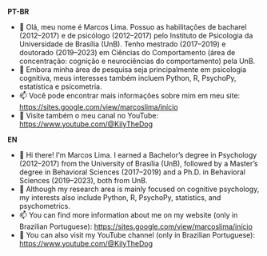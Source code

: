 **PT-BR**
- 👋 Olá, meu nome é Marcos Lima. Possuo as habilitações de bacharel (2012–2017) e de psicólogo (2012–2017) pelo Instituto de Psicologia da Universidade de Brasília (UnB). Tenho mestrado (2017–2019) e doutorado (2019–2023) em Ciências do Comportamento (área de concentração: cognição e neurociências do comportamento) pela UnB.
- 👀 Embora minha área de pesquisa seja principalmente em psicologia cognitiva, meus interesses também incluem Python, R, PsychoPy, estatística e psicometria.
- 📫 Você pode encontrar mais informações sobre mim em meu site: https://sites.google.com/view/marcoslima/início
- 🎥 Visite também o meu canal no YouTube: https://www.youtube.com/@KilyTheDog

**EN**
- 👋 Hi there! I’m Marcos Lima. I earned a Bachelor’s degree in Psychology (2012–2017) from the University of Brasília (UnB), followed by a Master’s degree in Behavioral Sciences (2017–2019) and a Ph.D. in Behavioral Sciences (2019–2023), both from UnB.
- 👀 Although my research area is mainly focused on cognitive psychology, my interests also include Python, R, PsychoPy, statistics, and psychometrics. 
- 📫 You can find more information about me on my website (only in Brazilian Portuguese): https://sites.google.com/view/marcoslima/início
- 🎥 You can also visit my YouTube channel (only in Brazilian Portuguese): https://www.youtube.com/@KilyTheDog


<!---
limapiraju/limapiraju is a ✨ special ✨ repository because its `README.md` (this file) appears on your GitHub profile.
You can click the Preview link to take a look at your changes.
--->
